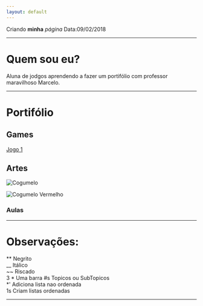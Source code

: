 ```yaml
---
layout: default
---
```


Criando **minha** _página_ Data:09/02/2018

* * *   

# Quem sou eu?

 Aluna de jodgos aprendendo a fazer um portifólio com professor maravilhoso Marcelo.

* * *   

# Portifólio  

## Games    

 [Jogo 1](https://elielton90.github.io/Akili/)

## Artes

![Cogumelo](https://gartic.com.br/imgs/mural/jo/jonny77/super-mario-up-mush-pixel-pixel-art-to-aprendendo-daki-a-pouco-mini-3.png)

![Cogumelo Vermelho](cogumelopng.png.png)


### Aulas  

* * *   

# Observações:

** Negrito  
__ Itálico  
~~ Riscado  
3 * Uma barra
#s Topicos ou SubTopicos  
*' Adiciona lista nao ordenada   
1s Criam listas ordenadas

* * * 
